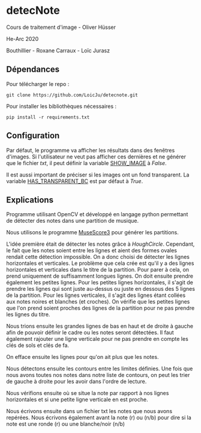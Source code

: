 # detecNote

Cours de traitement d'image - Oliver Hüsser

He-Arc 2020

Bouthillier - Roxane Carraux - Loïc Jurasz

## Dépendances

Pour télécharger le repo :

```
git clone https://github.com/LoicJu/detecnote.git
```

Pour installer les bibliothèques nécessaires : 

```
pip install -r requirements.txt
```

## Configuration

Par défaut, le programme va afficher les résultats dans des fenêtres d'images. Si l'utilisateur ne veut pas afficher ces dernières et ne générer que le fichier *txt*, il peut définir la variable [SHOW_IMAGE](Main.py#L17) à *False*.

Il est aussi important de préciser si les images ont un fond transparent. La variable [HAS_TRANSPARENT_BC](Main.py#L18) est par défaut à *True*.

## Explications

Programme utilisant OpenCV et développé en langage python permettant de détecter des notes dans une partition de musique.

Nous utilisons le programme [MuseScore3](https://musescore.org) pour générer les partitions.

L'idée première était de détecter les notes grâce à *HoughCircle*. Cependant, le fait que les notes soient entre les lignes et aient des formes ovales rendait cette détection impossible.
On a donc choisi de détecter les lignes horizontales et verticales. Le problème que cela crée est qu'il y a des lignes horizontales et verticales dans le titre de la partition. Pour parer à cela, on prend uniquement de suffisamment longues lignes.
On doit ensuite prendre également les petites lignes. Pour les petites lignes horizontales, il s'agit de prendre les lignes qui sont juste au-dessus ou juste en dessous des 5 lignes de la partition. Pour les lignes verticales, il s'agit des lignes étant collées aux notes noires et blanches (et croches). On vérifie que les petites lignes que l'on prend soient proches des lignes de la partition pour ne pas prendre les lignes du titre.

Nous trions ensuite les grandes lignes de bas en haut et de droite à gauche afin de pouvoir définir le cadre ou les notes seront détectées. Il faut également rajouter une ligne verticale pour ne pas prendre en compte les clés de sols et clés de fa.

On efface ensuite les lignes pour qu'on ait plus que les notes.

Nous détectons ensuite les contours entre les limites définies. Une fois que nous avons toutes nos notes dans notre liste de contours, on peut les trier de gauche à droite pour les avoir dans l'ordre de lecture.

Nous vérifions ensuite où se situe la note par rapport à nos lignes horizontales et si une petite ligne verticale en est proche.

Nous écrivons ensuite dans un fichier txt les notes que nous avons repérées. Nous écrivons également avant la note (r) ou (n/b) pour dire si la note est une ronde (r) ou une blanche/noir (n/b)
